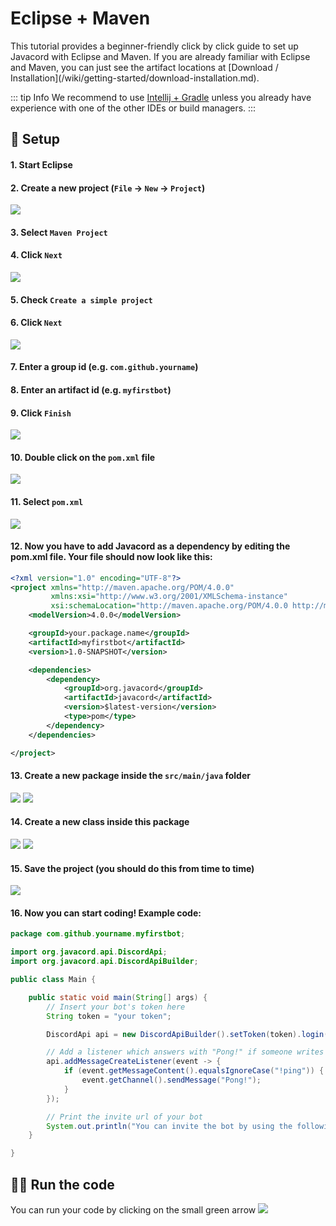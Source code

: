 # Eclipse + Maven
<ClientOnly>
    <LatestVersion/>
</ClientOnly>
This tutorial provides a beginner-friendly click by click guide to set up Javacord with Eclipse and Maven.
If you are already familiar with Eclipse and Maven, you can just see the artifact locations at [Download / Installation](/wiki/getting-started/download-installation.md).

::: tip Info
We recommend to use [Intellij + Gradle](./intellij-gradle.md) unless you already have experience with one of the other IDEs or build managers.
::: 

## :wrench: Setup

#### **1.** Start Eclipse

#### **2.** Create a new project (`File` -> `New` -> `Project`)

![](https://i.imgur.com/hYeYxen.png)

#### **3.** Select `Maven Project`

#### **4.** Click `Next`

![](https://i.imgur.com/CeHy9HK.png)

#### **5.** Check `Create a simple project`

#### **6.** Click `Next`

![](https://i.imgur.com/xxbGmr6.png)

#### **7.** Enter a group id (e.g. `com.github.yourname`)

#### **8.** Enter an artifact id (e.g. `myfirstbot`)

#### **9.** Click `Finish`

![](https://i.imgur.com/JSV9yrl.png)

#### **10.** Double click on the `pom.xml` file

![](https://i.imgur.com/NCAALIt.png)

#### **11.** Select `pom.xml`

![](https://i.imgur.com/kbdtiLJ.png)

#### **12.** Now you have to add Javacord as a dependency by editing the pom.xml file. Your file should now look like this:

```xml
<?xml version="1.0" encoding="UTF-8"?>
<project xmlns="http://maven.apache.org/POM/4.0.0"
         xmlns:xsi="http://www.w3.org/2001/XMLSchema-instance"
         xsi:schemaLocation="http://maven.apache.org/POM/4.0.0 http://maven.apache.org/xsd/maven-4.0.0.xsd">
    <modelVersion>4.0.0</modelVersion>

    <groupId>your.package.name</groupId>
    <artifactId>myfirstbot</artifactId>
    <version>1.0-SNAPSHOT</version>

    <dependencies>
        <dependency>
            <groupId>org.javacord</groupId>
            <artifactId>javacord</artifactId>
            <version>$latest-version</version>
            <type>pom</type>
        </dependency>
    </dependencies>

</project>
```

#### **13.** Create a new package inside the `src/main/java` folder

![](https://i.imgur.com/Z1QNuQf.png)
![](https://i.imgur.com/RKJc0yU.png)

#### **14.** Create a new class inside this package

![](https://i.imgur.com/eUmumlz.png)
![](https://i.imgur.com/GsPFaag.png)

#### **15.**  Save the project (you should do this from time to time)

![](https://i.imgur.com/Ht5UT8S.png)

#### **16.** Now you can start coding! Example code:

```java
package com.github.yourname.myfirstbot;

import org.javacord.api.DiscordApi;
import org.javacord.api.DiscordApiBuilder;

public class Main {

    public static void main(String[] args) {
        // Insert your bot's token here
        String token = "your token";

        DiscordApi api = new DiscordApiBuilder().setToken(token).login().join();

        // Add a listener which answers with "Pong!" if someone writes "!ping"
        api.addMessageCreateListener(event -> {
            if (event.getMessageContent().equalsIgnoreCase("!ping")) {
                event.getChannel().sendMessage("Pong!");
            }
        });

        // Print the invite url of your bot
        System.out.println("You can invite the bot by using the following url: " + api.createBotInvite());
    }

}
```

## :running_woman: Run the code

You can run your code by clicking on the small green arrow
![](https://i.imgur.com/rsIHH9M.png)